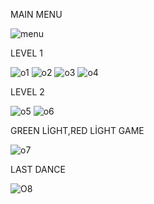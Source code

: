 MAIN MENU


![menu](https://github.com/user-attachments/assets/b63e4929-81e9-4547-958b-9749886eb0c1)

LEVEL 1 


![o1](https://github.com/user-attachments/assets/0aebdd92-69ba-4a50-80ee-828b977d7261)
![o2](https://github.com/user-attachments/assets/c9b69b52-b545-4923-84a5-ad732eae8367)
![o3](https://github.com/user-attachments/assets/c6a1739a-f724-4a12-b5a7-a64474ea594b)
![o4](https://github.com/user-attachments/assets/045e5654-4861-46b1-8153-91ab49beee40)


LEVEL 2


![o5](https://github.com/user-attachments/assets/9769affb-2b98-40b5-9aa6-f3361b6a0e73)
![o6](https://github.com/user-attachments/assets/4540c191-d860-4d43-be8e-273c11b5d5d0)

GREEN LİGHT,RED LİGHT GAME

![o7](https://github.com/user-attachments/assets/4712a6fe-7573-469c-9364-27e15e5f0d8d)

LAST DANCE

![O8](https://github.com/user-attachments/assets/bca35032-758a-42a6-a1a8-68f8900d5086)
